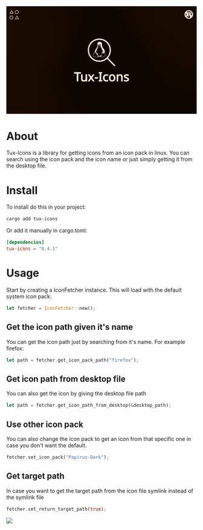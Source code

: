<div align="center">

<img src="./banner.webp">

</div>

# About
Tux-Icons is a library for getting icons from an icon pack in linux. You can search using the icon pack and the icon name or just simply getting it from the desktop file.  

# Install
To install do this in your project:
```sh
cargo add tux-icons
```
Or add it manually in cargo.toml:
```toml
[dependencies]
tux-icons = "0.4.1"
```

# Usage
Start by creating a IconFetcher instance. This will load with the default system icon pack:
```rust
let fetcher = IconFetcher::new();
```

## Get the icon path given it's name
You can get the icon path just by searching from it's name. For example firefox:
```rust
let path = fetcher.get_icon_pack_path("firefox");
```

## Get icon path from desktop file
You can also get the icon by giving the desktop file path
```rust
let path = fetcher.get_icon_path_from_desktop(&desktop_path);
```

## Use other icon pack
You can also change the icon pack to get an icon from that specific one in case you don't want the default.
```rust
fetcher.set_icon_pack("Papirus-Dark");
```

## Get target path
In case you want to get the target path from the icon file symlink instead of the symlink file
```rust
fetcher.set_return_target_path(true);
```

<a href="https://github.com/whiskers-apps/tux-icons/graphs/contributors">
  <img src="https://contrib.rocks/image?repo=whiskers-apps/tux-icons" />
</a>